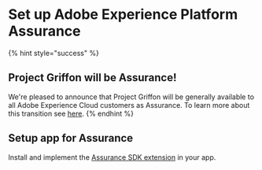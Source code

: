 # Set up Adobe Experience Platform Assurance

{% hint style="success" %}
## Project Griffon will be Assurance!
We're pleased to announce that Project Griffon will be generally available to all Adobe Experience Cloud customers as Assurance. To learn more about this transition see [here](../../beta/project-griffon/).
{% endhint %}

## Setup app for Assurance

Install and implement the [Assurance SDK extension](../../foundation-extensions/adobe-experience-platform-assurance/) in your app.

